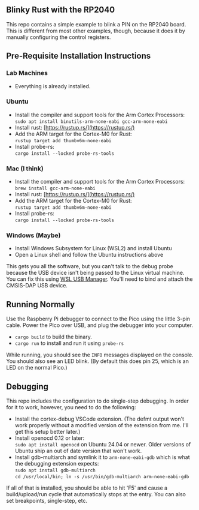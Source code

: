 ## Blinky Rust with the RP2040

This repo contains a simple example to blink a PIN on the RP2040 board.  This is different from most other examples, though, because it does it by manually configuring the control registers.

## Pre-Requisite Installation Instructions

### Lab Machines

- Everything is already installed.

### Ubuntu

- Install the compiler and support tools for the Arm Cortex Processors:  
  `sudo apt install binutils-arm-none-eabi gcc-arm-none-eabi`
- Install rust: [https://rustup.rs/](https://rustup.rs/)
- Add the ARM target for the Cortex-M0 for Rust:  
  `rustup target add thumbv6m-none-eabi`
- Install probe-rs:  
  `cargo install --locked probe-rs-tools`

### Mac (I think)

- Install the compiler and support tools for the Arm Cortex Processors:  
  `brew install gcc-arm-none-eabi`
- Install rust: [https://rustup.rs/](https://rustup.rs/)
- Add the ARM target for the Cortex-M0 for Rust:  
  `rustup target add thumbv6m-none-eabi`
- Install probe-rs:  
  `cargo install --locked probe-rs-tools`

### Windows (Maybe)

- Install Windows Subsystem for Linux (WSL2) and install Ubuntu
- Open a Linux shell and follow the Ubuntu instructions above

This gets you all the software, but you can't talk to the debug probe because the USB device isn't being passed to the Linux virtual machine.  You can fix this using [WSL USB Manager](https://github.com/nickbeth/wsl-usb-manager).  You'll need to bind and attach the CMSIS-DAP USB device.

## Running Normally

Use the Raspberry Pi debugger to connect to the Pico using the little 3-pin cable.  Power the Pico over USB, and plug the debugger into your computer.

- `cargo build` to build the binary.
- `cargo run` to install and run it using `probe-rs`

While running, you should see the `INFO` messages displayed on the console.  You should also see an LED blink.  (By default this does pin 25, which is an LED on the normal Pico.)

## Debugging

This repo includes the configuration to do single-step debugging.  In order for it to work, however, you need to do the following:

- Install the cortex-debug VSCode extension.  (The defmt output won't work properly without a modified version of the extension from me.  I'll get this setup better later.)
- Install openocd 0.12 or later:  
  `sudo apt install openocd` on Ubuntu 24.04 or newer.  Older versions of Ubuntu ship an out of date version that won't work.
- Install gdb-multiarch and symlink it to `arm-none-eabi-gdb` which is what the debugging extension expects:  
  `sudo apt install gdb-multiarch`  
  `cd /usr/local/bin; ln -s /usr/bin/gdb-multiarch arm-none-eabi-gdb`

If all of that is installed, you should be able to hit 'F5' and cause a build/upload/run cycle that automatically stops at the entry.  You can also set breakpoints, single-step, etc.
